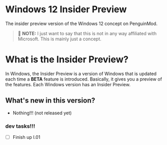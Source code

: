 # Windows 12 Insider Preview
The insider preview version of the Windows 12 concept on PenguinMod.
> :memo: **NOTE:** I just want to say that this is not in any way affiliated with Microsoft. This is mainly just a concept.

# What is the Insider Preview?
In Windows, the Insider Preview is a version of Windows that is updated each time a **BETA** feature
is introduced. Basically, it gives you a preview of the features. Each Windows version has an Insider Preview.

## What's new in this version?

- Nothing!!! (not released yet)

### dev tasks!!!

- [ ] Finish up I.01

